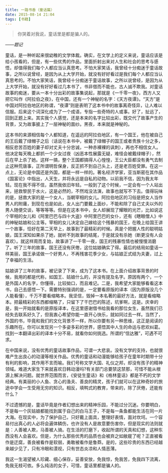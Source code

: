 ```yaml
---
title: 一路书香（童话篇）
date: 2015-08-14 21:04
tags: [书籍]
---
```


>你哭着对我说，童话里是都是骗人的。

*——题记*

童话，是一种听起来很幼稚的文学体裁。确实，在文学上的定义来说，童话应该是给小孩看的，但是，有一些优秀的作品，里面折射出来对人生和社会的思考与感悟，却值得我们每个人都应当认真思考。不怕大家笑话，我曾经十分痴迷于童话故事，之所以说曾经，是因为从上大学开始，就没有好好看过是我们每个人都应当认真思考的。不怕大家笑话，我曾经十分痴迷于童话故事，之所以说曾经，是因为从上大学开始，就没有好好看过几本书了，书非借而不能也，古人诚不欺我。对童话故事的痴迷，要从一本十分出彩的故事集说起，那就是《一千零一夜》，西方人又把它叫作《阿拉伯之夜》，在中国，还有一个神秘的名字：《天方夜谭》。“天方”是中国对阿拉伯地区的称谓，“夜谭”则是表明了这本书中的故事离奇怪异，让人难以信服。后来这个词深化成为了一个成语，专指一些奇特的人或事。好了，扯远了，回到正题上来。其实我个人感觉，还是本来的名字比较出彩，既交代了故事产生的背景，又为故事披上了一层神秘的面纱。黑夜，本来就是神秘的。

这本书的来源相信每个人都知道，在遥远的阿拉伯地区，有一个国王，他在被自己的王后戴了绿帽子之后（话说在本书中，被戴了绿帽子的国王或者贵族十分之多，相反悲苦百姓的妻子却对丈夫十分忠诚，一种赤裸裸的讽刺），再也不相信女人。他决定每天晚上都抓一个少女过夜（凶恶本性展露无疑，难怪会被戴绿帽子），然后在早上杀了她。这样一搞，整个王国都搞得人心惶惶，王公大臣都没有勇气去制止这种荒唐事，正所谓明哲保身，反正抓不到自己头上，还是老百姓受罪。在这一点上，无论是中国还是外国，都是一样一样的。著名经济学家，亚当斯密在其作品《国富论》中指出，人天生，并将永远是自私的动物。以前我不信，因为我太年轻。现在我不得不信，虽然我依旧年轻。一般到了这个时候，一定会有一个人站出来，拯救黎民于水火，这是必然的，不然戏没法演，故事也就写不下去。值得玩味的是，拯救大家的是一个女人，当朝宰相的女儿。阿拉伯地区的习俗是把女人当作男人的附庸，到现在也是如此，女人出门要戴上面纱，不能和除了自己丈夫以外的男人随便交谈，等等等等。但是在这本书中，女人却展现了耀眼的光芒，比如说这个宰相的女儿和《阿里巴巴与四十大盗》中阿里巴巴的女仆，还有《瞎眼僧人》中的神秘姑娘和公主等。宰相的女儿决定自己嫁给这个残暴的国王，在晚上给国王讲一个故事，恰好在第二天早上，故事到了最精彩的时候。真是个把握人性的聪明姑娘，国王深知如果杀了她，就听不到故事的结尾，于是就没有杀她（断更没有人会喜欢）。就这样周而复始，故事讲了一千零一夜，国王的残暴性情也被慢慢消磨了。听了三年的故事，国王还没有厌倦，这位姑娘确实了得。最后的结局如童话一样美丽，国王承诺做一个好男人，不再残害花季少女，与姑娘正式结为夫妻，过上了幸福的生活。

姑娘讲了三年的故事，被记录了下来，成为了这本书。在上面介绍故事背景的时候，我用的都是代称，如国王、姑娘什么的，并没有提及名字。原因有两个，一个是外国人的名字，你懂得，比较拗口，而且难记。二是，我希望大家能够看看这本书，自己去感悟一下。需要特别强调的是，一定要看原版的译本（因为原版没几个人能看懂），千万不要看缩略本。我坚信，毁掉一本名著的最好方法，就是看缩略本。把最精彩的东西都缩略了，只留下了干巴巴的陈述，坑爹啊，这是。庆幸的是，我一开始就看的是原版译本，在这里感谢借书给我看的那位女生，虽然我们已经失去联系好久了，但我衷心希望你能一直开心快乐，就如同过去一样。当然了，外国的书，毕竟和我们的文化背景不一样，所以你要有另一种思维，这正是阅读的乐趣所在。你可以发现另一个多姿多彩的世界，感悟其中人生的命运与悲欢纠葛。找到一本翻译出彩的译本十分不易，就看你如何挑选。所谓的“信达雅”，可遇不可求。

在中国来说，没有优秀的童话故事作品，可谓一大悲哀。没有文学的支持，也就很难产生出良心的动漫等相关作品。优秀的童话和动漫能够给孩子在童年时期带十分有利的影响，其作用不言而喻。我们号称文学大国、礼仪之邦，却没有孩子的精神领域。难道大家生下来就喜欢日韩动漫吗?有关部门总要禁这禁那，可惜不能从根源上解决问题。就世界范围而言，《安徒生童话》和《格林童话》都是不朽的文学经典。有美丽的小人鱼、贪心的渔夫、善良的精灵，孩子们就可以在这种奇妙的旅途中学会一生受用无穷的知识。相反，填鸭式的教育，带来的，除了厌倦，还能有什么？

不过遗憾的是，童话毕竟是作者幻想出来的精神乐园，不能过分沉迷。你要明白，不是每一个灰姑娘都能找到属于自己的白马王子，不是每一条鱼都能生活在同一片大海。在现实中，为了保护自己，只好戴上面具，整理好表情，面对坎坷。一个容易付出真心的人必将会遍体鳞伤，也许没有人是故意要伤害你，但是现实的法则就是：人善被人欺，马善被人骑。在生活的打磨下，收起所谓的天真和幻想，这种东西没有人会喜欢。但是，为什么那些优秀的品质也会被弃之如敝屣了呢？正直被看作是迂腐，善良被看作是软弱，勇敢被看作是鲁莽。是的，这些珍贵的东西已经越来越少见了，只有冷眼和漠视，只有世态炎凉和人情恶薄。

我这一生渴望被人珍藏、细心保存，妥善安放，免我惊，免我苦，免我四下流离，免我无枝可依。多么纯洁的女子，可惜，童话里都是骗人的。
